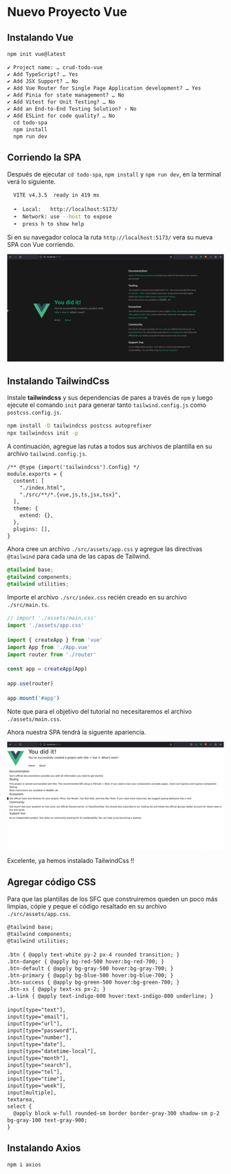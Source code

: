 # Nuevo Proyecto Vue

## Instalando Vue

```sh
npm init vue@latest
```
```sh{1,2,4}
✔ Project name: … crud-todo-vue
✔ Add TypeScript? … Yes
✔ Add JSX Support? … No
✔ Add Vue Router for Single Page Application development? … Yes
✔ Add Pinia for state management? … No
✔ Add Vitest for Unit Testing? … No
✔ Add an End-to-End Testing Solution? › No
✔ Add ESLint for code quality? … No
  cd todo-spa
  npm install
  npm run dev
```

## Corriendo la SPA

Después de ejecutar `cd todo-spa`, `npm install` y `npm run dev`, en la terminal verá lo siguiente.

```sh
  VITE v4.3.5  ready in 419 ms

  ➜  Local:   http://localhost:5173/
  ➜  Network: use --host to expose
  ➜  press h to show help
```

Si en su navegador coloca la ruta `http://localhost:5173/` vera su nueva SPA con Vue corriendo.

![vue-new-project](./img/vue-new-project-1.jpg)

## Instalando TailwindCss
Instale **tailwindcss** y sus dependencias de pares a través de `npm` y luego ejecute el comando `init` para generar tanto `tailwind.config.js` como `postcss.config.js`.

```sh
npm install -D tailwindcss postcss autoprefixer
npx tailwindcss init -p
```

A continuación, agregue las rutas a todos sus archivos de plantilla en su archivo `tailwind.config.js`.

```js{4,5}
/** @type {import('tailwindcss').Config} */ 
module.exports = {
  content: [
    "./index.html",
    "./src/**/*.{vue,js,ts,jsx,tsx}",
  ],
  theme: {
    extend: {},
  },
  plugins: [],
}
```

Ahora cree un archivo `./src/assets/app.css` y agregue las directivas `@tailwind` para cada una de las capas de Tailwind.

```css
@tailwind base;
@tailwind components;
@tailwind utilities;
```

Importe el archivo `./src/index.css` recién creado en su archivo `./src/main.ts`.

```ts
// import './assets/main.css'
import './assets/app.css'

import { createApp } from 'vue'
import App from './App.vue'
import router from './router'

const app = createApp(App)

app.use(router)

app.mount('#app')
```
Note que para el objetivo del tutorial no necesitaremos el archivo `./assets/main.css`.

Ahora nuestra SPA tendrá la siguente apariencia.

![vue-new-project](./img/vue-new-project-2.jpg)

Excelente, ya hemos instalado TailwindCss !!

## Agregar código CSS

Para que las plantillas de los SFC que construiremos queden un poco más limpias, cópie y peque el código resaltado en su archivo `./src/assets/app.css`.

```css{5,6,7,8,9,10,11,13,14,15,16,17,18,19,20,21,22,23,24,25,26,27,28,29}
@tailwind base;
@tailwind components;
@tailwind utilities;

.btn { @apply text-white py-2 px-4 rounded transition; }
.btn-danger { @apply bg-red-500 hover:bg-red-700; }
.btn-default { @apply bg-gray-500 hover:bg-gray-700; }
.btn-primary { @apply bg-blue-500 hover:bg-blue-700; }
.btn-success { @apply bg-green-500 hover:bg-green-700; }
.btn-xs { @apply text-xs px-2; }
.a-link { @apply text-indigo-600 hover:text-indigo-800 underline; }

input[type="text"],
input[type="email"],
input[type="url"],
input[type="password"],
input[type="number"],
input[type="date"],
input[type="datetime-local"],
input[type="month"],
input[type="search"],
input[type="tel"],
input[type="time"],
input[type="week"],
input[multiple],
textarea,
select {
  @apply block w-full rounded-sm border border-gray-300 shadow-sm p-2 bg-gray-100 text-gray-900;
}
```

## Instalando Axios

```sh
npm i axios
```

